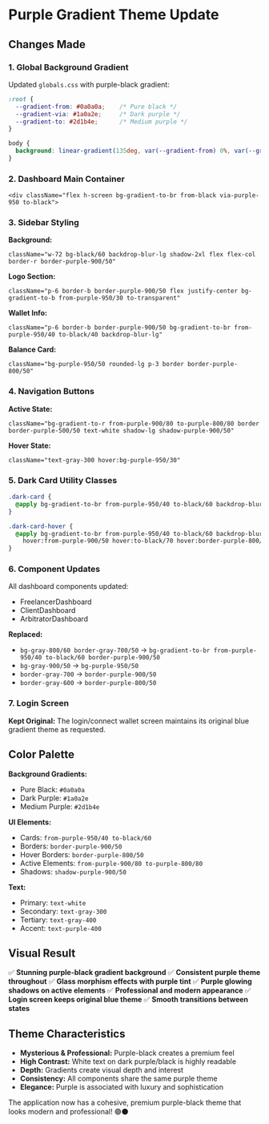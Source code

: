 # Purple Gradient Theme Update

## Changes Made

### 1. **Global Background Gradient**

Updated `globals.css` with purple-black gradient:

```css
:root {
  --gradient-from: #0a0a0a;    /* Pure black */
  --gradient-via: #1a0a2e;     /* Dark purple */
  --gradient-to: #2d1b4e;      /* Medium purple */
}

body {
  background: linear-gradient(135deg, var(--gradient-from) 0%, var(--gradient-via) 50%, var(--gradient-to) 100%);
}
```

### 2. **Dashboard Main Container**

```tsx
<div className="flex h-screen bg-gradient-to-br from-black via-purple-950 to-black">
```

### 3. **Sidebar Styling**

**Background:**
```tsx
className="w-72 bg-black/60 backdrop-blur-lg shadow-2xl flex flex-col border-r border-purple-900/50"
```

**Logo Section:**
```tsx
className="p-6 border-b border-purple-900/50 flex justify-center bg-gradient-to-b from-purple-950/30 to-transparent"
```

**Wallet Info:**
```tsx
className="p-6 border-b border-purple-900/50 bg-gradient-to-br from-purple-950/40 to-black/40 backdrop-blur-lg"
```

**Balance Card:**
```tsx
className="bg-purple-950/50 rounded-lg p-3 border border-purple-800/50"
```

### 4. **Navigation Buttons**

**Active State:**
```tsx
className="bg-gradient-to-r from-purple-900/80 to-purple-800/80 border border-purple-500/50 text-white shadow-lg shadow-purple-900/50"
```

**Hover State:**
```tsx
className="text-gray-300 hover:bg-purple-950/30"
```

### 5. **Dark Card Utility Classes**

```css
.dark-card {
  @apply bg-gradient-to-br from-purple-950/40 to-black/60 backdrop-blur-lg border border-purple-900/50;
}

.dark-card-hover {
  @apply bg-gradient-to-br from-purple-950/40 to-black/60 backdrop-blur-lg border border-purple-900/50 
    hover:from-purple-900/50 hover:to-black/70 hover:border-purple-800/50;
}
```

### 6. **Component Updates**

All dashboard components updated:
- FreelancerDashboard
- ClientDashboard
- ArbitratorDashboard

**Replaced:**
- `bg-gray-800/60 border-gray-700/50` → `bg-gradient-to-br from-purple-950/40 to-black/60 border-purple-900/50`
- `bg-gray-900/50` → `bg-purple-950/50`
- `border-gray-700` → `border-purple-900/50`
- `border-gray-600` → `border-purple-800/50`

### 7. **Login Screen**

**Kept Original:** The login/connect wallet screen maintains its original blue gradient theme as requested.

## Color Palette

**Background Gradients:**
- Pure Black: `#0a0a0a`
- Dark Purple: `#1a0a2e`
- Medium Purple: `#2d1b4e`

**UI Elements:**
- Cards: `from-purple-950/40 to-black/60`
- Borders: `border-purple-900/50`
- Hover Borders: `border-purple-800/50`
- Active Elements: `from-purple-900/80 to-purple-800/80`
- Shadows: `shadow-purple-900/50`

**Text:**
- Primary: `text-white`
- Secondary: `text-gray-300`
- Tertiary: `text-gray-400`
- Accent: `text-purple-400`

## Visual Result

✅ **Stunning purple-black gradient background**
✅ **Consistent purple theme throughout**
✅ **Glass morphism effects with purple tint**
✅ **Purple glowing shadows on active elements**
✅ **Professional and modern appearance**
✅ **Login screen keeps original blue theme**
✅ **Smooth transitions between states**

## Theme Characteristics

- **Mysterious & Professional:** Purple-black creates a premium feel
- **High Contrast:** White text on dark purple/black is highly readable
- **Depth:** Gradients create visual depth and interest
- **Consistency:** All components share the same purple theme
- **Elegance:** Purple is associated with luxury and sophistication

The application now has a cohesive, premium purple-black theme that looks modern and professional! 🟣⚫
